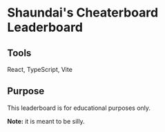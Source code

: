 # Shaundai's Cheaterboard Leaderboard

## Tools
React, TypeScript, Vite


## Purpose
This leaderboard is for educational purposes only.

**Note:** it is meant to be silly.